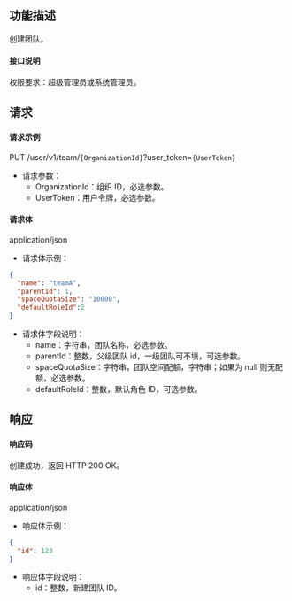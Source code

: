 ## 功能描述

创建团队。

#### 接口说明

权限要求：超级管理员或系统管理员。

## 请求

#### 请求示例

PUT /user/v1/team/`{OrganizationId}`?user_token=`{UserToken}`

- 请求参数：
  - OrganizationId：组织 ID，必选参数。
  - UserToken：用户令牌，必选参数。

#### 请求体

application/json

- 请求体示例：

```json
{
  "name": "teamA",
  "parentId": 1,
  "spaceQuotaSize": "10000",
  "defaultRoleId":2
}
```

- 请求体字段说明：
  - name：字符串，团队名称，必选参数。
  - parentId：整数，父级团队 id，一级团队可不填，可选参数。
  - spaceQuotaSize：字符串，团队空间配额，字符串；如果为 null 则无配额，必选参数。
  - defaultRoleId：整数，默认角色 ID，可选参数。

## 响应

#### 响应码

创建成功，返回 HTTP 200 OK。

#### 响应体

application/json

- 响应体示例：

```json
{
  "id": 123
}
```

- 响应体字段说明：
    - id：整数，新建团队 ID。

